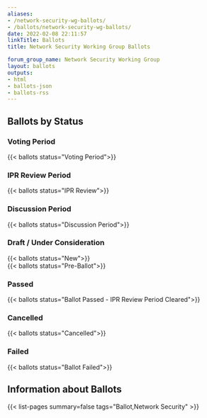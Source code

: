 ```yaml
---
aliases:
- /network-security-wg-ballots/
- /ballots/network-security-wg-ballots/
date: 2022-02-08 22:11:57
linkTitle: Ballots
title: Network Security Working Group Ballots

forum_group_name: Network Security Working Group
layout: ballots
outputs:
- html
- ballots-json
- ballots-rss
---
```


## Ballots by Status

### Voting Period

{{< ballots status="Voting Period">}}

### IPR Review Period

{{< ballots status="IPR Review">}}

### Discussion Period

{{< ballots status="Discussion Period">}}

### Draft / Under Consideration

{{< ballots status="New">}}  
{{< ballots status="Pre-Ballot">}}

### Passed

{{< ballots status="Ballot Passed - IPR Review Period Cleared">}}

### Cancelled

{{< ballots status="Cancelled">}}

### Failed

{{< ballots status="Ballot Failed">}}  

## Information about Ballots

{{< list-pages summary=false tags="Ballot,Network Security" >}}
